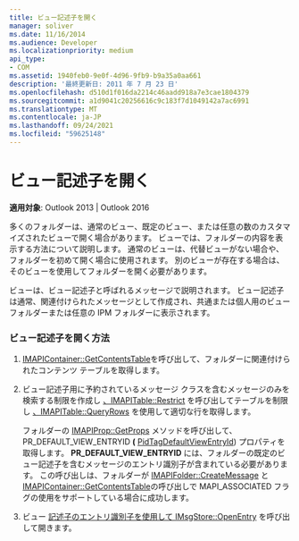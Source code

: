 ```yaml
---
title: ビュー記述子を開く
manager: soliver
ms.date: 11/16/2014
ms.audience: Developer
ms.localizationpriority: medium
api_type:
- COM
ms.assetid: 1940feb0-9e0f-4d96-9fb9-b9a35a0aa661
description: '最終更新日: 2011 年 7 月 23 日'
ms.openlocfilehash: d510d1f016da2214c46aadd918a7e3cae1804379
ms.sourcegitcommit: a1d9041c20256616c9c183f7d1049142a7ac6991
ms.translationtype: MT
ms.contentlocale: ja-JP
ms.lasthandoff: 09/24/2021
ms.locfileid: "59625148"
---
```

# <a name="opening-a-view-descriptor"></a>ビュー記述子を開く
  
**適用対象**: Outlook 2013 | Outlook 2016 
  
多くのフォルダーは、通常のビュー、既定のビュー、または任意の数のカスタマイズされたビューで開く場合があります。 ビューでは、フォルダーの内容を表示する方法について説明します。 通常のビューは、代替ビューがない場合や、フォルダーを初めて開く場合に使用されます。 別のビューが存在する場合は、そのビューを使用してフォルダーを開く必要があります。
  
ビューは、ビュー記述子と呼ばれるメッセージで説明されます。 ビュー記述子は通常、関連付けられたメッセージとして作成され、共通または個人用のビュー フォルダーまたは任意の IPM フォルダーに表示されます。
  
### <a name="to-open-a-view-descriptor"></a>ビュー記述子を開く方法
  
1. [IMAPIContainer::GetContentsTable](imapicontainer-getcontentstable.md)を呼び出して、フォルダーに関連付けられたコンテンツ テーブルを取得します。 
    
2. ビュー記述子用に予約されているメッセージ クラスを含むメッセージのみを検索する制限を作成し [、IMAPITable::Restrict](imapitable-restrict.md) を呼び出してテーブルを制限し [、IMAPITable::QueryRows](imapitable-queryrows.md) を使用して適切な行を取得します。
    
   フォルダーの [IMAPIProp::GetProps](imapiprop-getprops.md) メソッドを呼び出して、PR_DEFAULT_VIEW_ENTRYID **(** [PidTagDefaultViewEntryId](pidtagdefaultviewentryid-canonical-property.md)) プロパティを取得します。 **PR_DEFAULT_VIEW_ENTRYID** には、フォルダーの既定のビュー記述子を含むメッセージのエントリ識別子が含まれている必要があります。 この呼び出しは、フォルダーが [IMAPIFolder::CreateMessage](imapifolder-createmessage.md) と [IMAPIContainer::GetContentsTable](imapicontainer-getcontentstable.md)の呼び出しで MAPI_ASSOCIATED フラグの使用をサポートしている場合に成功します。
    
3. ビュー [記述子のエントリ識別子を使用して IMsgStore::OpenEntry](imsgstore-openentry.md) を呼び出して開きます。 
    

